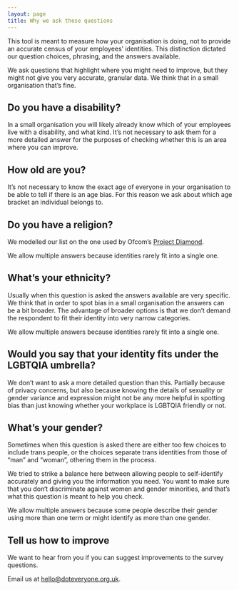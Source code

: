 ```yaml
---
layout: page
title: Why we ask these questions
---
```


This tool is meant to measure how your organisation is doing, not to provide an accurate census of your employees’ identities. This distinction dictated our question choices, phrasing, and the answers available.

We ask questions that highlight where you might need to improve, but they might not give you very accurate, granular data. We think that in a small organisation that’s fine.

## Do you have a disability?

In a small organisation you will likely already know which of your employees live with a disability, and what kind. It’s not necessary to ask them for a more detailed answer for the purposes of checking whether this is an area where you can improve.

## How old are you?

It’s not necessary to know the exact age of everyone in your organisation to be able to tell if there is an age bias. For this reason we ask about which age bracket an individual belongs to.

## Do you have a religion?

We modelled our list on the one used by Ofcom’s [Project Diamond](https://www.ofcom.org.uk/tv-radio-and-on-demand/information-for-industry/guidance/diversity/diversity-guidance/monitoring).

We allow multiple answers because identities rarely fit into a single one.

## What’s your ethnicity?

Usually when this question is asked the answers available are very specific. We think that in order to spot bias in a small organisation the answers can be a bit broader. The advantage of broader options is that we don’t demand the respondent to fit their identity into very narrow categories.

We allow multiple answers because identities rarely fit into a single one.

## Would you say that your identity fits under the LGBTQIA umbrella?

We don’t want to ask a more detailed question than this. Partially because of privacy concerns, but also because knowing the details of sexuality or gender variance and expression might not be any more helpful in spotting bias than just knowing whether your workplace is LGBTQIA friendly or not.

## What’s your gender?

Sometimes when this question is asked there are either too few choices to include trans people, or the choices separate trans identities from those of “man” and “woman”, othering them in the process.

We tried to strike a balance here between allowing people to self-identify accurately and giving you the information you need. You want to make sure that you don‘t discriminate against women and gender minorities, and that’s what this question is meant to help you check.

We allow multiple answers because some people describe their gender using more than one term or might identify as more than one gender.

## Tell us how to improve

We want to hear from you if you can suggest improvements to the survey questions.

Email us at <a href="mailto:hello@doteveryone.org.uk?subject=Diversity tool">hello@doteveryone.org.uk</a>.
